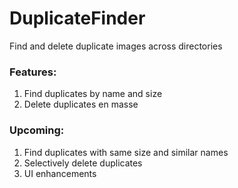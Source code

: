 # DuplicateFinder

Find and delete duplicate images across directories

### Features:
1. Find duplicates by name and size
2. Delete duplicates en masse

### Upcoming:
1. Find duplicates with same size and similar names
2. Selectively delete duplicates
3. UI enhancements